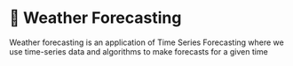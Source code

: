 # 💫 Weather Forecasting 

Weather forecasting is an application of Time Series Forecasting where we use time-series data and algorithms to make forecasts for a given time
